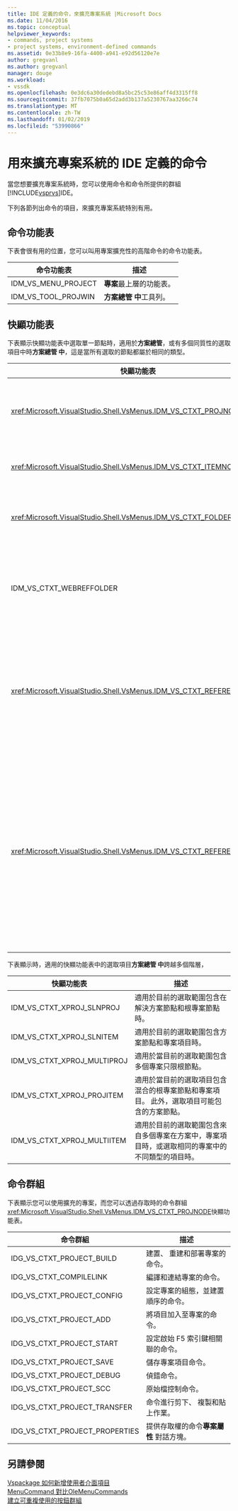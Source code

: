 ```yaml
---
title: IDE 定義的命令，來擴充專案系統 |Microsoft Docs
ms.date: 11/04/2016
ms.topic: conceptual
helpviewer_keywords:
- commands, project systems
- project systems, environment-defined commands
ms.assetid: 0e33b8e9-16fa-4400-a941-e92d56120e7e
author: gregvanl
ms.author: gregvanl
manager: douge
ms.workload:
- vssdk
ms.openlocfilehash: 0e3dc6a30dedebd8a5bc25c53e86aff4d3315ff8
ms.sourcegitcommit: 37fb7075b0a65d2add3b137a5230767aa3266c74
ms.translationtype: MT
ms.contentlocale: zh-TW
ms.lasthandoff: 01/02/2019
ms.locfileid: "53990866"
---
```

# <a name="ide-defined-commands-for-extending-project-systems"></a>用來擴充專案系統的 IDE 定義的命令
當您想要擴充專案系統時，您可以使用命令和命令所提供的群組[!INCLUDE[vsprvs](../../code-quality/includes/vsprvs_md.md)]IDE。  
  
 下列各節列出命令的項目，來擴充專案系統特別有用。  
  
## <a name="command-menus"></a>命令功能表  
 下表會很有用的位置，您可以叫用專案擴充性的高階命令的命令功能表。  
  
|命令功能表|描述|  
|------------------|-----------------|  
|IDM_VS_MENU_PROJECT|**專案**最上層的功能表。|  
|IDM_VS_TOOL_PROJWIN|**方案總管 中**工具列。|  
  
## <a name="shortcut-menus"></a>快顯功能表  
 下表顯示快顯功能表中選取單一節點時，適用於**方案總管**，或有多個同質性的選取項目中時**方案總管 中**，這是當所有選取的節點都屬於相同的類型。  
  
|快顯功能表|描述|  
|-------------------|-----------------|  
|<xref:Microsoft.VisualStudio.Shell.VsMenus.IDM_VS_CTXT_PROJNODE>|適用於選取專案節點時。|  
|<xref:Microsoft.VisualStudio.Shell.VsMenus.IDM_VS_CTXT_ITEMNODE>|選取檔案時套用。|  
|<xref:Microsoft.VisualStudio.Shell.VsMenus.IDM_VS_CTXT_FOLDERNODE>|適用於選取資料夾時。|  
|IDM_VS_CTXT_WEBREFFOLDER|適用於選取 [Web 參考] 資料夾時。|  
|<xref:Microsoft.VisualStudio.Shell.VsMenus.IDM_VS_CTXT_REFERENCEROOT>|適用於選取稱為 「 參考 」 的 [參考] 根節點時。|  
|<xref:Microsoft.VisualStudio.Shell.VsMenus.IDM_VS_CTXT_REFERENCE>|適用於選取參考節點; 時這些包括組件、 COM 和僅限專案參考。 不包含 Web 參考。|  
  
 下表顯示時，適用的快顯功能表中的選取項目**方案總管 中**跨越多個階層，  
  
|快顯功能表|描述|  
|-------------------|-----------------|  
|IDM_VS_CTXT_XPROJ_SLNPROJ|適用於目前的選取範圍包含在解決方案節點和根專案節點時。|  
|IDM_VS_CTXT_XPROJ_SLNITEM|適用於目前的選取範圍包含方案節點和專案項目時。|  
|IDM_VS_CTXT_XPROJ_MULTIPROJ|適用於當目前的選取範圍包含多個專案只限根節點。|  
|IDM_VS_CTXT_XPROJ_PROJITEM|適用於當目前的選取項目包含混合的根專案節點和專案項目。 此外，選取項目可能包含的方案節點。|  
|IDM_VS_CTXT_XPROJ_MULTIITEM|適用於目前的選取範圍包含來自多個專案在方案中，專案項目時，或選取相同的專案中的不同類型的項目時。|  
  
## <a name="command-groups"></a>命令群組  
 下表顯示您可以使用擴充的專案，而您可以透過存取時的命令群組<xref:Microsoft.VisualStudio.Shell.VsMenus.IDM_VS_CTXT_PROJNODE>快顯功能表。  
  
|命令群組|描述|  
|-------------------|-----------------|  
|IDG_VS_CTXT_PROJECT_BUILD|建置、 重建和部署專案的命令。|  
|IDG_VS_CTXT_COMPILELINK|編譯和連結專案的命令。|  
|IDG_VS_CTXT_PROJECT_CONFIG|設定專案的組態，並建置順序的命令。|  
|IDG_VS_CTXT_PROJECT_ADD|將項目加入至專案的命令。|  
|IDG_VS_CTXT_PROJECT_START|設定啟始 F5 索引鍵相關聯的命令。|  
|IDG_VS_CTXT_PROJECT_SAVE|儲存專案項目命令。|  
|IDG_VS_CTXT_PROJECT_DEBUG|偵錯命令。|  
|IDG_VS_CTXT_PROJECT_SCC|原始檔控制命令。|  
|IDG_VS_CTXT_PROJECT_TRANSFER|命令進行剪下、 複製和貼上作業。|  
|IDG_VS_CTXT_PROJECT_PROPERTIES|提供存取權的命令**專案屬性** 對話方塊。|  
  
## <a name="see-also"></a>另請參閱  
 [Vspackage 如何新增使用者介面項目](../../extensibility/internals/how-vspackages-add-user-interface-elements.md)   
 [MenuCommand 對比OleMenuCommands](../../extensibility/menucommands-vs-olemenucommands.md)   
 [建立可重複使用的按鈕群組](../../extensibility/creating-reusable-groups-of-buttons.md)